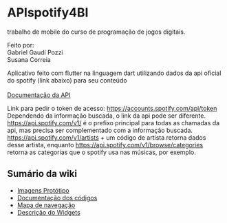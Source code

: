 # APIspotify4BI
trabalho de mobile do curso de programação de jogos digitais.

Feito por:
<br>
Gabriel Gaudí Pozzi  <br>
Susana Correia
<br>

Aplicativo feito com flutter na linguagem dart utilizando dados da api oficial do spotify (link abaixo) para seu conteúdo
<br>
<br>
[Documentação da API](https://developer.spotify.com/documentation/web-api/tutorials/getting-started)

Link para pedir o token de acesso: https://accounts.spotify.com/api/token
Dependendo da informação buscada, o link da api pode ser diferente. <br>
https://api.spotify.com/v1/ é o prefixo principal para todas as chamadas da api, mas precisa ser complementado com a informação buscada. <br>
https://api.spotify.com/v1/artists + um código de artista retorna dados desse artista, enquanto https://api.spotify.com/v1/browse/categories retorna as categorias que o spotify usa nas músicas, por exemplo.

## Sumário da wiki

- [Imagens Protótipo](https://github.com/susuu25/APIspotify4BI/wiki/Aplica%C3%A7%C3%A3o-e-Prot%C3%B3tipo) 
- [Documentação dos códigos](https://github.com/susuu25/APIspotify4BI/wiki/C%C3%B3digo-do-App)
- [Mapa de navegação](https://github.com/susuu25/APIspotify4BI/wiki/Mapa-de-navega%C3%A7%C3%A3o)
- [Descrição do Widgets](https://github.com/susuu25/APIspotify4BI/wiki/Widgets-utilizados)
</ul>
